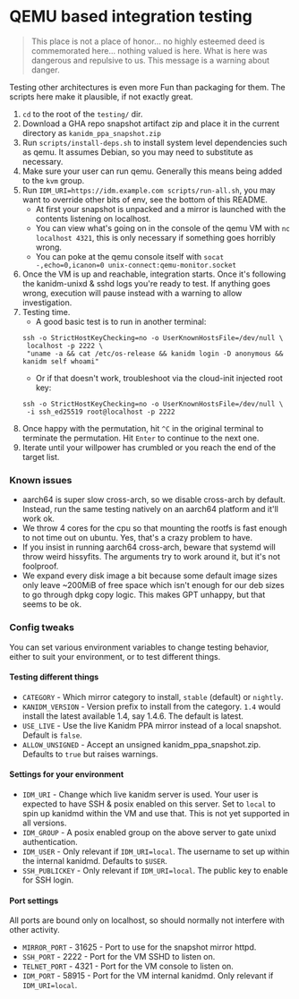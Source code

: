 # QEMU based integration testing

> This place is not a place of honor... no highly esteemed deed is commemorated here... nothing valued is here.
What is here was dangerous and repulsive to us. This message is a warning about danger.

Testing other architectures is even more Fun than packaging for them. The scripts here make it plausible, if not exactly great.

1. `cd` to the root of the `testing/` dir.
1. Download a GHA repo snapshot artifact zip and place it in the current directory as `kanidm_ppa_snapshot.zip`
1. Run `scripts/install-deps.sh` to install system level dependencies such as qemu. It assumes Debian, so you may need to substitute as necessary.
1. Make sure your user can run qemu. Generally this means being added to the `kvm` group.
1. Run `IDM_URI=https://idm.example.com scripts/run-all.sh`, you may want to override other bits of env, see the bottom of this README.
   - At first your snapshot is unpacked and a mirror is launched with the contents listening on localhost.
   - You can view what's going on in the console of the qemu VM with `nc localhost 4321`, this is only necessary if something goes horribly wrong.
   - You can poke at the qemu console itself with `socat -,echo=0,icanon=0 unix-connect:qemu-monitor.socket`
1. Once the VM is up and reachable, integration starts. Once it's following the kanidm-unixd & sshd logs you're ready to test.
   If anything goes wrong, execution will pause instead with a warning to allow investigation.
1. Testing time.
   - A good basic test is to run in another terminal:
   ```shell
   ssh -o StrictHostKeyChecking=no -o UserKnownHostsFile=/dev/null \
    localhost -p 2222 \
    "uname -a && cat /etc/os-release && kanidm login -D anonymous && kanidm self whoami"
   ```
   - Or if that doesn't work, troubleshoot via the cloud-init injected root key:
   ```shell
   ssh -o StrictHostKeyChecking=no -o UserKnownHostsFile=/dev/null \
    -i ssh_ed25519 root@localhost -p 2222
   ```
1. Once  happy with the permutation, hit `^C` in the original terminal to terminate the permutation. Hit `Enter` to continue to the next one.
1. Iterate until your willpower has crumbled or you reach the end of the target list.

### Known issues
- aarch64 is super slow cross-arch, so we disable cross-arch by default. Instead, run the same testing natively on an aarch64 platform and it'll work ok.
- We throw 4 cores for the cpu so that mounting the rootfs is fast enough to not time out on ubuntu. Yes, that's a crazy problem to have.
- If you insist in running aarch64 cross-arch, beware that systemd will throw weird hissyfits. The arguments try to work around it, but it's not foolproof.
- We expand every disk image a bit because some default image sizes only leave ~200MiB of free space which isn't enough for our deb sizes to go through dpkg copy logic.
  This makes GPT unhappy, but that seems to be ok.

### Config tweaks
You can set various environment variables to change testing behavior, either to suit your environment, or to test different things.

#### Testing different things
- `CATEGORY` - Which mirror category to install, `stable` (default) or `nightly`.
- `KANIDM_VERSION` - Version prefix to install from the category. `1.4` would install the latest available 1.4, say 1.4.6. The default is latest.
- `USE_LIVE` - Use the live Kanidm PPA mirror instead of a local snapshot. Default is `false`.
- `ALLOW_UNSIGNED` - Accept an unsigned kanidm_ppa_snapshot.zip. Defaults to `true` but raises
  warnings.

#### Settings for your environment
- `IDM_URI` - Change which live kanidm server is used. Your user is expected to have SSH & posix enabled on this server.
  Set to `local` to spin up kanidmd within the VM and use that. This is not yet supported in all versions.
- `IDM_GROUP` - A posix enabled group on the above server to gate unixd authentication.
- `IDM_USER` - Only relevant if `IDM_URI=local`. The username to set up within the internal kanidmd.
  Defaults to `$USER`.
- `SSH_PUBLICKEY` - Only relevant if `IDM_URI=local`. The public key to enable for SSH login.

#### Port settings
All ports are bound only on localhost, so should normally not interfere with other activity.

- `MIRROR_PORT` - 31625 - Port to use for the snapshot mirror httpd.
- `SSH_PORT`    - 2222  - Port for the VM SSHD to listen on.
- `TELNET_PORT` - 4321  - Port for the VM console to listen on.
- `IDM_PORT` - 58915  - Port for the VM internal kanidmd. Only relevant if `IDM_URI=local`.
